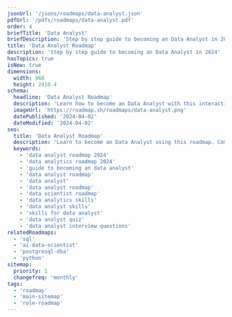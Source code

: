 ```yaml
---
jsonUrl: '/jsons/roadmaps/data-analyst.json'
pdfUrl: '/pdfs/roadmaps/data-analyst.pdf'
order: 4
briefTitle: 'Data Analyst'
briefDescription: 'Step by step guide to becoming an Data Analyst in 2024'
title: 'Data Analyst Roadmap'
description: 'Step by step guide to becoming an Data Analyst in 2024'
hasTopics: true
isNew: true
dimensions:
  width: 968
  height: 2410.4
schema:
  headline: 'Data Analyst Roadmap'
  description: 'Learn how to become an Data Analyst with this interactive step by step guide in 2023. We also have resources and short descriptions attached to the roadmap items so you can get everything you want to learn in one place.'
  imageUrl: 'https://roadmap.sh/roadmaps/data-analyst.png'
  datePublished: '2024-04-02'
  dateModified: '2024-04-02'
seo:
  title: 'Data Analyst Roadmap'
  description: 'Learn to become an Data Analyst using this roadmap. Community driven, articles, resources, guides, interview questions, quizzes for modern backend development.'
  keywords:
    - 'data analyst roadmap 2024'
    - 'data analytics roadmap 2024'
    - 'guide to becoming an data analyst'
    - 'data analyst roadmap'
    - 'data analyst'
    - 'data analyst roadmap'
    - 'data scientist roadmap'
    - 'data analytics skills'
    - 'data analyst skills'
    - 'skills for data analyst'
    - 'data analyst quiz'
    - 'data analyst interview questions'
relatedRoadmaps:
  - 'sql'
  - 'ai-data-scientist'
  - 'postgresql-dba'
  - 'python'
sitemap:
  priority: 1
  changefreq: 'monthly'
tags:
  - 'roadmap'
  - 'main-sitemap'
  - 'role-roadmap'
---
```

